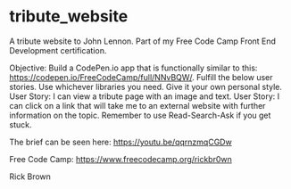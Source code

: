 # tribute_website
A tribute website to John Lennon. Part of my Free Code Camp Front End Development certification.

Objective: Build a CodePen.io app that is functionally similar to this: https://codepen.io/FreeCodeCamp/full/NNvBQW/.
Fulfill the below user stories. Use whichever libraries you need. Give it your own personal style.
User Story: I can view a tribute page with an image and text.
User Story: I can click on a link that will take me to an external website with further information on the topic.
Remember to use Read-Search-Ask if you get stuck.

The brief can be seen here: https://youtu.be/qqrnzmqCGDw

Free Code Camp: https://www.freecodecamp.org/rickbr0wn

Rick Brown
